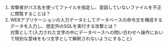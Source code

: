 1. 攻撃者がパス名を使ってファイルを指定し、意図していないファイルを不正に閲覧することは？  
2. WEBアプリケーションの入力データとしてデータベースの命令文を構成するデータを入力し、想定外のSQLを実行する攻撃とは？  
対策として(入力された文字の中にデータベースへの問い合わせへ操作において特別な意味をもつ文字として解釈されないようにすること)

